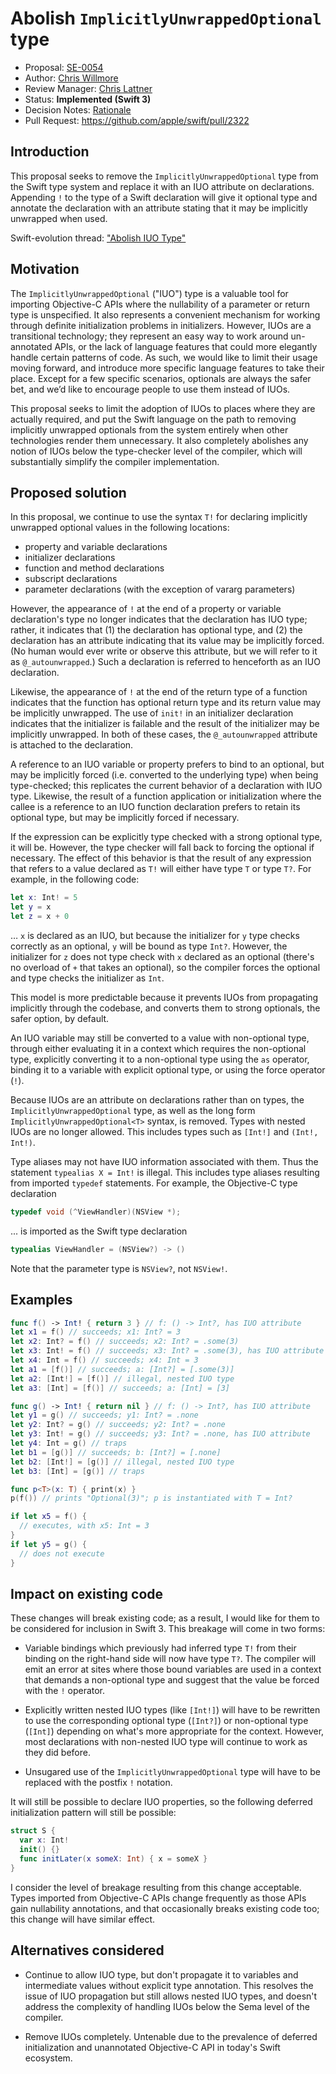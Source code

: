 # Abolish `ImplicitlyUnwrappedOptional` type

* Proposal: [SE-0054](0054-abolish-iuo.md)
* Author: [Chris Willmore](http://github.com/cwillmor)
* Review Manager: [Chris Lattner](https://github.com/lattner)
* Status: **Implemented (Swift 3)**
* Decision Notes: [Rationale](https://lists.swift.org/pipermail/swift-evolution-announce/2016-March/000084.html)
* Pull Request: <https://github.com/apple/swift/pull/2322>

## Introduction

This proposal seeks to remove the `ImplicitlyUnwrappedOptional` type from the
Swift type system and replace it with an IUO attribute on declarations.
Appending `!` to the type of a Swift declaration will give it optional type and
annotate the declaration with an attribute stating that it may be implicitly
unwrapped when used.

Swift-evolution thread: ["Abolish IUO Type"](https://lists.swift.org/pipermail/swift-evolution/Week-of-Mon-20160314/012752.html)

## Motivation

The `ImplicitlyUnwrappedOptional` ("IUO") type is a valuable tool for importing
Objective-C APIs where the nullability of a parameter or return type is
unspecified. It also represents a convenient mechanism for working through
definite initialization problems in initializers. However, IUOs are a
transitional technology; they represent an easy way to work around un-annotated
APIs, or the lack of language features that could more elegantly handle certain
patterns of code. As such, we would like to limit their usage moving forward,
and introduce more specific language features to take their place. Except for a
few specific scenarios, optionals are always the safer bet, and we’d like to
encourage people to use them instead of IUOs.

This proposal seeks to limit the adoption of IUOs to places where they are
actually required, and put the Swift language on the path to removing
implicitly unwrapped optionals from the system entirely when other technologies
render them unnecessary. It also completely abolishes any notion of IUOs below
the type-checker level of the compiler, which will substantially simplify the
compiler implementation.

## Proposed solution

In this proposal, we continue to use the syntax `T!` for declaring implicitly
unwrapped optional values in the following locations:

* property and variable declarations
* initializer declarations
* function and method declarations
* subscript declarations
* parameter declarations (with the exception of vararg parameters)

However, the appearance of `!` at the end of a property or variable
declaration's type no longer indicates that the declaration has IUO type;
rather, it indicates that (1) the declaration has optional type, and (2) the
declaration has an attribute indicating that its value may be implicitly
forced. (No human would ever write or observe this attribute, but we will
refer to it as `@_autounwrapped`.) Such a declaration is referred to henceforth
as an IUO declaration.

Likewise, the appearance of `!` at the end of the return type of a function
indicates that the function has optional return type and its return value may
be implicitly unwrapped. The use of `init!` in an initializer declaration
indicates that the initializer is failable and the result of the initializer
may be implicitly unwrapped. In both of these cases, the `@_autounwrapped`
attribute is attached to the declaration.

A reference to an IUO variable or property prefers to bind to an optional, but
may be implicitly forced (i.e. converted to the underlying type) when being
type-checked; this replicates the current behavior of a declaration with IUO
type. Likewise, the result of a function application or initialization where
the callee is a reference to an IUO function declaration prefers to retain its
optional type, but may be implicitly forced if necessary.

If the expression can be explicitly type checked with a strong optional type,
it will be. However, the type checker will fall back to forcing the optional if
necessary. The effect of this behavior is that the result of any expression
that refers to a value declared as `T!` will either have type `T` or type `T?`.
For example, in the following code:

```Swift
let x: Int! = 5
let y = x
let z = x + 0
```

… `x` is declared as an IUO, but because the initializer for `y` type checks
correctly as an optional, `y` will be bound as type `Int?`. However, the
initializer for `z` does not type check with `x` declared as an optional
(there's no overload of `+` that takes an optional), so the compiler forces the
optional and type checks the initializer as `Int`.

This model is more predictable because it prevents IUOs from propagating
implicitly through the codebase, and converts them to strong optionals, the
safer option, by default.

An IUO variable may still be converted to a value with non-optional type,
through either evaluating it in a context which requires the non-optional type,
explicitly converting it to a non-optional type using the `as` operator,
binding it to a variable with explicit optional type, or using the force
operator (`!`).

Because IUOs are an attribute on declarations rather than on types, the
`ImplicitlyUnwrappedOptional` type, as well as the long form
`ImplicitlyUnwrappedOptional<T>` syntax, is removed. Types with nested IUOs are
no longer allowed. This includes types such as `[Int!]` and `(Int!, Int!)`.

Type aliases may not have IUO information associated with them. Thus the
statement `typealias X = Int!` is illegal. This includes type aliases resulting
from imported `typedef` statements. For example, the Objective-C type
declaration

```Objective-C
typedef void (^ViewHandler)(NSView *);
```

... is imported as the Swift type declaration

```Swift
typealias ViewHandler = (NSView?) -> ()
```

Note that the parameter type is `NSView?`, not `NSView!`.

## Examples

```Swift
func f() -> Int! { return 3 } // f: () -> Int?, has IUO attribute
let x1 = f() // succeeds; x1: Int? = 3
let x2: Int? = f() // succeeds; x2: Int? = .some(3)
let x3: Int! = f() // succeeds; x3: Int? = .some(3), has IUO attribute
let x4: Int = f() // succeeds; x4: Int = 3
let a1 = [f()] // succeeds; a: [Int?] = [.some(3)]
let a2: [Int!] = [f()] // illegal, nested IUO type
let a3: [Int] = [f()] // succeeds; a: [Int] = [3]

func g() -> Int! { return nil } // f: () -> Int?, has IUO attribute
let y1 = g() // succeeds; y1: Int? = .none
let y2: Int? = g() // succeeds; y2: Int? = .none
let y3: Int! = g() // succeeds; y3: Int? = .none, has IUO attribute
let y4: Int = g() // traps
let b1 = [g()] // succeeds; b: [Int?] = [.none]
let b2: [Int!] = [g()] // illegal, nested IUO type
let b3: [Int] = [g()] // traps

func p<T>(x: T) { print(x) }
p(f()) // prints "Optional(3)"; p is instantiated with T = Int?

if let x5 = f() {
  // executes, with x5: Int = 3
}
if let y5 = g() {
  // does not execute
}
```

## Impact on existing code

These changes will break existing code; as a result, I would like for them to
be considered for inclusion in Swift 3. This breakage will come in two forms:

* Variable bindings which previously had inferred type `T!` from their binding
  on the right-hand side will now have type `T?`. The compiler will emit an
  error at sites where those bound variables are used in a context that demands
  a non-optional type and suggest that the value be forced with the `!`
  operator.

* Explicitly written nested IUO types (like `[Int!]`) will have to be rewritten
  to use the corresponding optional type (`[Int?]`) or non-optional type
  (`[Int]`) depending on what's more appropriate for the context. However, most
  declarations with non-nested IUO type will continue to work as they did
  before.

* Unsugared use of the `ImplicitlyUnwrappedOptional` type will have to be
  replaced with the postfix `!` notation.

It will still be possible to declare IUO properties, so the following deferred
initialization pattern will still be possible:

```Swift
struct S {
  var x: Int!
  init() {}
  func initLater(x someX: Int) { x = someX }
}
```

I consider the level of breakage resulting from this change acceptable. Types
imported from Objective-C APIs change frequently as those APIs gain nullability
annotations, and that occasionally breaks existing code too; this change will
have similar effect.

## Alternatives considered

* Continue to allow IUO type, but don't propagate it to variables and
  intermediate values without explicit type annotation. This resolves the issue
  of IUO propagation but still allows nested IUO types, and doesn't address the
  complexity of handling IUOs below the Sema level of the compiler.

* Remove IUOs completely. Untenable due to the prevalence of deferred
  initialization and unannotated Objective-C API in today's Swift ecosystem.
